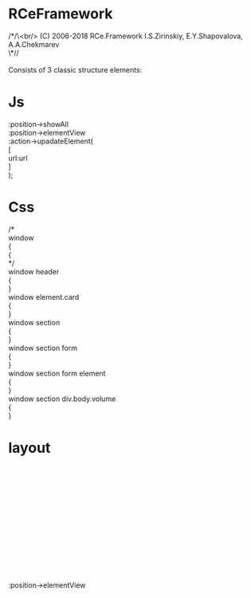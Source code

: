 # RCeFramework
/\*/\\\<br/>
 (C) 2006-2018 RCe.Framework I.S.Zirinskiy, E.Y.Shapovalova, A.A.Chekmarev<br/>
\\*\//<br/>
<br/>
Consists of 3 classic structure elements:<br/>
# Js<br/>
:position->showAll<br/>
:position->elementView<br/>
:action->upadateElement(<br/>
	[<br/>
	url:url<br/>
	]<br/>
);<br/>
# Css<br/>
/*<br/>
window <br/>
	{<br/>
	{<br/>
*/<br/>
window header<br/>
	{<br/>
	}<br/>
window element.card<br/>
	{<br/>
	}<br/>
window section<br/>
	{<br/>
	}<br/>
window section form<br/>
	{<br/>
	}<br/>
window section form element<br/>
	{<br/>
	}<br/>
window section div.body.volume<br/>
	{<br/>
	}<br/>
# layout<br/>
<window class="flex-full"><br/>
	<header></header><br/>
	<element class="card" url="///"><br/>
		<header></header><br/>
	</element><br/>
</window><br/>
<br/>
:position->elementView<br/>
<window class="flex-full"><br/>
	<header></header><br/>
	<section><br/>
		<form class="header controls"><br/>
			<element url="///"></element><br/>
		</form><br/>
		<div class="body volume"><br/>
		</div><br/>
	</section><br/>
</window><br/>
<br/>
